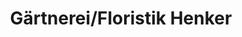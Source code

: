 ---
title: "Gärtnerei/Floristik Henker"
url: /burghausen/gaertnerei-floristik-henker/
shop: Blumen
---